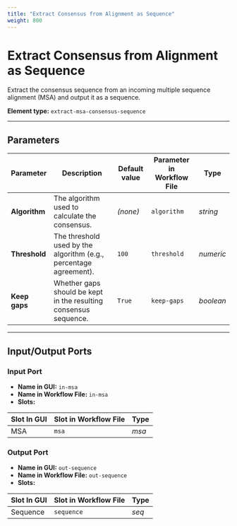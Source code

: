 ```yaml
---
title: "Extract Consensus from Alignment as Sequence"
weight: 800
---
```


# Extract Consensus from Alignment as Sequence

Extract the consensus sequence from an incoming multiple sequence alignment (MSA) and output it as a sequence.

**Element type:** `extract-msa-consensus-sequence`

---

## Parameters

| **Parameter** | **Description**                                                   | **Default value** | **Parameter in Workflow File** | **Type**  |
|---------------|-------------------------------------------------------------------|-------------------|--------------------------------|-----------|
| **Algorithm** | The algorithm used to calculate the consensus.                    | _(none)_          | `algorithm`                    | _string_  |
| **Threshold** | The threshold used by the algorithm (e.g., percentage agreement). | `100`             | `threshold`                    | _numeric_ |
| **Keep gaps** | Whether gaps should be kept in the resulting consensus sequence.  | `True`            | `keep-gaps`                    | _boolean_ |

---

## Input/Output Ports

### Input Port

- **Name in GUI:** `in-msa`
- **Name in Workflow File:** `in-msa`
- **Slots:**

| **Slot In GUI** | **Slot in Workflow File** | **Type** |
|-----------------|---------------------------|----------|
| MSA             | `msa`                     | _msa_    |

### Output Port

- **Name in GUI:** `out-sequence`
- **Name in Workflow File:** `out-sequence`
- **Slots:**

| **Slot In GUI** | **Slot in Workflow File** | **Type** |
|-----------------|---------------------------|----------|
| Sequence        | `sequence`                | _seq_    |
